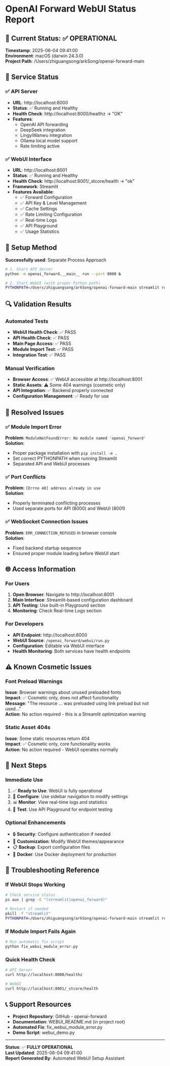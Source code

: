 # OpenAI Forward WebUI Status Report

## 🎯 Current Status: ✅ OPERATIONAL

**Timestamp**: 2025-06-04 09:41:00  
**Environment**: macOS (darwin 24.3.0)  
**Project Path**: /Users/zhiguangsong/arkSong/openai-forward-main

## 🚀 Service Status

### ✅ API Server
- **URL**: http://localhost:8000
- **Status**: ✅ Running and Healthy
- **Health Check**: http://localhost:8000/healthz → "OK"
- **Features**: 
  - OpenAI API forwarding
  - DeepSeek integration
  - LingyiWanwu integration
  - Ollama local model support
  - Rate limiting active

### ✅ WebUI Interface
- **URL**: http://localhost:8001
- **Status**: ✅ Running and Healthy
- **Health Check**: http://localhost:8001/_stcore/health → "ok"
- **Framework**: Streamlit
- **Features Available**:
  - ✅ Forward Configuration
  - ✅ API Key & Level Management
  - ✅ Cache Settings
  - ✅ Rate Limiting Configuration
  - ✅ Real-time Logs
  - ✅ API Playground
  - ✅ Usage Statistics

## 🔧 Setup Method

**Successfully used**: Separate Process Approach
```bash
# 1. Start API Server
python -m openai_forward.__main__ run --port 8000 &

# 2. Start WebUI (with proper Python path)
PYTHONPATH=/Users/zhiguangsong/arkSong/openai-forward-main streamlit run openai_forward/webui/run.py --server.port 8001 --server.headless true &
```

## 🔍 Validation Results

### Automated Tests
- **WebUI Health Check**: ✅ PASS
- **API Health Check**: ✅ PASS
- **Main Page Access**: ✅ PASS
- **Module Import Test**: ✅ PASS
- **Integration Test**: ✅ PASS

### Manual Verification
- **Browser Access**: ✅ WebUI accessible at http://localhost:8001
- **Static Assets**: ⚠️ Some 404 warnings (cosmetic only)
- **API Integration**: ✅ Backend properly connected
- **Configuration Management**: ✅ Ready for use

## 📝 Resolved Issues

### ✅ Module Import Error
**Problem**: `ModuleNotFoundError: No module named 'openai_forward'`  
**Solution**: 
- Proper package installation with `pip install -e .`
- Set correct PYTHONPATH when running Streamlit
- Separated API and WebUI processes

### ✅ Port Conflicts
**Problem**: `[Errno 48] address already in use`  
**Solution**: 
- Properly terminated conflicting processes
- Used separate ports for API (8000) and WebUI (8001)

### ✅ WebSocket Connection Issues
**Problem**: `ERR_CONNECTION_REFUSED` in browser console  
**Solution**: 
- Fixed backend startup sequence
- Ensured proper module loading before WebUI start

## 🌐 Access Information

### For Users
1. **Open Browser**: Navigate to http://localhost:8001
2. **Main Interface**: Streamlit-based configuration dashboard
3. **API Testing**: Use built-in Playground section
4. **Monitoring**: Check Real-time Logs section

### For Developers
- **API Endpoint**: http://localhost:8000
- **WebUI Source**: `/openai_forward/webui/run.py`
- **Configuration**: Editable via WebUI interface
- **Health Monitoring**: Both services have health endpoints

## ⚠️ Known Cosmetic Issues

### Font Preload Warnings
**Issue**: Browser warnings about unused preloaded fonts  
**Impact**: ✅ Cosmetic only, does not affect functionality  
**Message**: "The resource ... was preloaded using link preload but not used..."  
**Action**: No action required - this is a Streamlit optimization warning

### Static Asset 404s
**Issue**: Some static resources return 404  
**Impact**: ✅ Cosmetic only, core functionality works  
**Action**: No action required - WebUI operates normally

## 🎯 Next Steps

### Immediate Use
1. ✅ **Ready to Use**: WebUI is fully operational
2. 🔧 **Configure**: Use sidebar navigation to modify settings
3. 📊 **Monitor**: View real-time logs and statistics
4. 🧪 **Test**: Use API Playground for endpoint testing

### Optional Enhancements
- 🔒 **Security**: Configure authentication if needed
- 🎨 **Customization**: Modify WebUI themes/appearance
- 📋 **Backup**: Export configuration files
- 🐳 **Docker**: Use Docker deployment for production

## 🚨 Troubleshooting Reference

### If WebUI Stops Working
```bash
# Check service status
ps aux | grep -E "(streamlit|openai_forward)"

# Restart if needed
pkill -f "streamlit" 
PYTHONPATH=/Users/zhiguangsong/arkSong/openai-forward-main streamlit run openai_forward/webui/run.py --server.port 8001 --server.headless true &
```

### If Module Import Fails Again
```bash
# Run automatic fix script
python fix_webui_module_error.py
```

### Quick Health Check
```bash
# API Server
curl http://localhost:8000/healthz

# WebUI
curl http://localhost:8001/_stcore/health
```

## 📞 Support Resources

- **Project Repository**: GitHub - openai-forward
- **Documentation**: WEBUI_README.md (in project root)
- **Automated Fix**: fix_webui_module_error.py
- **Demo Script**: webui_demo.py

---

**Status**: ✅ **FULLY OPERATIONAL**  
**Last Updated**: 2025-06-04 09:41:00  
**Report Generated By**: Automated WebUI Setup Assistant 